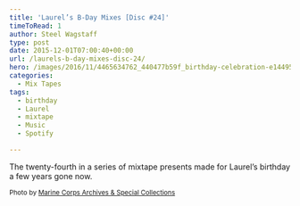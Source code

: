```yaml
---
title: 'Laurel’s B-Day Mixes [Disc #24]'
timeToRead: 1 
author: Steel Wagstaff
type: post
date: 2015-12-01T07:00:40+00:00
url: /laurels-b-day-mixes-disc-24/
hero: /images/2016/11/4465634762_440477b59f_birthday-celebration-e1449507474418.jpg
categories:
  - Mix Tapes
tags:
  - birthday
  - Laurel
  - mixtape
  - Music
  - Spotify

---
```

The twenty-fourth in a series of mixtape presents made for Laurel&#8217;s birthday a few years gone now.



<small>Photo by <a href="http://www.flickr.com/photos/60868061@N04/15720868892" target="_blank">Marine Corps Archives & Special Collections</a> <a title="Attribution License" href="http://creativecommons.org/licenses/by/2.0/" target="_blank" rel="nofollow"><img src="http://music.steelwagstaff.com/wp-content/plugins/wp-inject/images/cc.png" alt="" /></a></small>